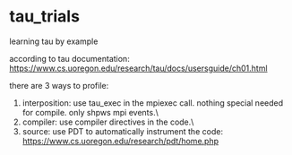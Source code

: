 # tau_trials

learning tau by example

according to tau documentation:\
https://www.cs.uoregon.edu/research/tau/docs/usersguide/ch01.html

there are 3 ways to profile:
1. interposition: use tau_exec in the mpiexec call. nothing special needed for compile. only shpws mpi events.\
2. compiler: use compiler directives in the code.\
3. source: use PDT to automatically instrument the code: https://www.cs.uoregon.edu/research/pdt/home.php


